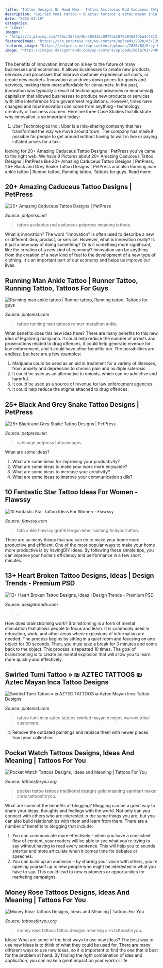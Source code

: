```yaml
---
title: "Tattoo Designs On Hand Maa - Tattoo Asclepius Rod Caduceus Petpress Meaning Tattoos"
description: "Swirled tumi tattoo » ₪ aztec tattoos ₪ aztec mayan inca tattoo designs"
date: "2023-01-19"
categories:
- "ideas"
images:
- "https://i.pinimg.com/736x/38/54/db/3854dbc8974be187028482fd5a4cf872--inca-tattoo-tattoo-photo.jpg"
featuredImage: "https://cdn.petpress.net/wp-content/uploads/2020/03/12033059/rod-of-asclepius-tattoo-style.jpg"
featured_image: "https://petpress.net/wp-content/uploads/2020/03/Grey-black-Snake-Tattoo-shoulder.jpg"
image: "https://images.designtrends.com/wp-content/uploads/2016/02/24091836/Best-Red-Broken-Heart.jpg"
---
```



The benefits of innovation
Innovation is key to the future of many businesses and economies. It allows businesses to create new products, services and processes that improve customer experience,cut costs, or create new markets. Innovation also drives down prices for goods and services, making them more affordable for consumers. In the past, innovation was typically a result of technological advances or economic者 capitalism that allowed businesses to produce new products or services with little interference from government regulations. However, times have changed and now innovation can come from anything - technology, creativity or business acumen. Here are three Case Studies that illustrate why innovation is so important today: 
1) Uber Technologies Inc.: Uber is a ride-sharing company that has transformed the way we move around town. The company has made it possible for people to get around without having to wait in line or paying inflated prices for a taxi.

	

		
looking for 20+ Amazing Caduceus Tattoo Designs | PetPress you've came to the right web. We have 8 Pictures about 20+ Amazing Caduceus Tattoo Designs | PetPress like 20+ Amazing Caduceus Tattoo Designs | PetPress, 25+ Black and Grey Snake Tattoo Designs | PetPress and also Running man ankle tattoo | Runner tattoo, Running tattoo, Tattoos for guys. Read more:
		
    
## 20+ Amazing Caduceus Tattoo Designs | PetPress

<img loading=lazy src="https://cdn.petpress.net/wp-content/uploads/2020/03/12033059/rod-of-asclepius-tattoo-style.jpg" onerror="this.onerror=null;this.src='https://tse2.mm.bing.net/th?id=OIP.5w8EtsZDvIHpYgldQtwtLwHaJ4&amp;pid=15.1';" alt="20+ Amazing Caduceus Tattoo Designs | PetPress">

_Source: petpress.net_

>tattoo asclepius rod caduceus petpress meaning tattoos. 

	

What is innovation?
The word "innovation" is often used to describe a new or different idea, product, or service. However, what is innovation really? Is it just a new way of doing something? Or is it something more significant, like the creation of a new kind of economy?
Innovation can be anything from the creation of a new kind of fuel to the development of a new type of clothing. It's an important part of our economy and helps us improve our lives.

    
## Running Man Ankle Tattoo | Runner Tattoo, Running Tattoo, Tattoos For Guys

<img loading=lazy src="https://i.pinimg.com/736x/e8/ed/ee/e8edee5987ce16b0aa58a0f5b9351969--running-man-marathon-tattoo.jpg" onerror="this.onerror=null;this.src='https://tse4.mm.bing.net/th?id=OIP.b-aAyLZVO9rPsPkzu-0_jQHaJ6&amp;pid=15.1';" alt="Running man ankle tattoo | Runner tattoo, Running tattoo, Tattoos for guys">

_Source: pinterest.com_

>tattoo running man tattoos runner marathon ankle. 

	

What benefits does this new idea have?
There are many benefits to this new idea of legalizing marijuana. It could help reduce the number of arrests and prosecutions related to drug offences, it could help generate revenue for law enforcement, and it could have other benefits too. The possibilities are endless, but here are a few examples: 
1. Marijuana could be used as an aid in treatment for a variety of illnesses, from anxiety and depression to chronic pain and multiple sclerosis. 
2. It could be used as an alternative to opioids, which can be addictive and harmful. 
3. It could be used as a source of revenue for law enforcement agencies. 
4. It could help reduce the stigma attached to drug offences.

    
## 25+ Black And Grey Snake Tattoo Designs | PetPress

<img loading=lazy src="https://petpress.net/wp-content/uploads/2020/03/Grey-black-Snake-Tattoo-shoulder.jpg" onerror="this.onerror=null;this.src='https://tse4.mm.bing.net/th?id=OIP.mAcYJQRIOXelagFUBmk2awHaPr&amp;pid=15.1';" alt="25+ Black and Grey Snake Tattoo Designs | PetPress">

_Source: petpress.net_

>schlange petpress tattooimages. 

	

What are some ideas?
1. What are some ideas for improving your productivity?
2. What are some ideas to make your work more enjoyable?
3. What are some ideas to increase your creativity?
4. What are some ideas to improve your communication skills?

    
## 10 Fantastic Star Tattoo Ideas For Women - Flawssy

<img loading=lazy src="https://www.flawssy.com/wp-content/uploads/2016/06/Star-Leg-Tattoo-Men.jpg" onerror="this.onerror=null;this.src='https://tse3.mm.bing.net/th?id=OIP.G-z4ylccq4-bipQKhFpAZAHaJ6&amp;pid=15.1';" alt="10 Fantastic Star Tattoo Ideas For Women - Flawssy">

_Source: flawssy.com_

>tato ankle flawssy grafiti lengan leher bintang findyourtattoo. 

	

There are so many things that you can do to make your home more productive and efficient. One of the most popular ways to make your home more productive is by havingDIY ideas. By following these simple tips, you can improve your home's efficiency and performance in a few short minutes.

    
## 13+ Heart Broken Tattoo Designs, Ideas | Design Trends - Premium PSD

<img loading=lazy src="https://images.designtrends.com/wp-content/uploads/2016/02/24091836/Best-Red-Broken-Heart.jpg" onerror="this.onerror=null;this.src='https://tse1.mm.bing.net/th?id=OIP.FS3b51dn_v3P4Y2lDiq8wQHaJ4&amp;pid=15.1';" alt="13+ Heart Broken Tattoo Designs, Ideas | Design Trends - Premium PSD">

_Source: designtrends.com_

>. 

	

How does brainstroming work?
Brainstroming is a form of mental stimulation that allows people to focus and learn. It is commonly used in education, work, and other areas where explosions of information are needed. The process begins by sitting in a quiet room and focusing on one object for 30 seconds. Then, you must take a break for 3 minutes and come back to the object. This process is repeated 10 times. The goal of brainstroming is to create an mental explosion that will allow you to learn more quickly and effectively.

    
## Swirled Tumi Tattoo » ₪ AZTEC TATTOOS ₪ Aztec Mayan Inca Tattoo Designs

<img loading=lazy src="https://i.pinimg.com/736x/38/54/db/3854dbc8974be187028482fd5a4cf872--inca-tattoo-tattoo-photo.jpg" onerror="this.onerror=null;this.src='https://tse3.mm.bing.net/th?id=OIP.BRAG-s4BKGa_hy6yPJWCEwHaJ4&amp;pid=15.1';" alt="Swirled Tumi Tattoo » ₪ AZTEC TATTOOS ₪ Aztec Mayan Inca Tattoo Designs">

_Source: pinterest.com_

>tattoo tumi inca aztec tattoos swirled mayan designs warvox tribal customers. 

	

4. Remove the outdated paintings and replace them with newer pieces from your collection. 

    
## Pocket Watch Tattoos Designs, Ideas And Meaning | Tattoos For You

<img loading=lazy src="https://www.tattoosforyou.org/wp-content/uploads/2013/11/Traditional-Pocket-Watch-Tattoo.jpg" onerror="this.onerror=null;this.src='https://tse2.mm.bing.net/th?id=OIP.HqFWQlqhqZLSYU3wX-ztAQHaJ-&amp;pid=15.1';" alt="Pocket Watch Tattoos Designs, Ideas and Meaning | Tattoos For You">

_Source: tattoosforyou.org_

>pocket tattoo tattoos traditional designs gold meaning earnhart maker chris tattoosforyou. 

	

What are some of the benefits of blogging?
Blogging can be a great way to share your ideas, thoughts and feelings with the world. Not only can you connect with others who are interested in the same things you are, but you can also build relationships with them and learn from them. There are a number of benefits to blogging that include: 
1) You can communicate more effectively – when you have a consistent flow of content, your readers will be able to see what you’re trying to say without having to read every sentence. This will help you to sounds smarter and more articulate when it comes time for debates or speeches. 
2) You can build up an audience – by sharing your voice with others, you’re opening yourself up to new people who might be interested in what you have to say. This could lead to new customers or opportunities for marketing campaigns.

    
## Money Rose Tattoos Designs, Ideas And Meaning | Tattoos For You

<img loading=lazy src="https://www.tattoosforyou.org/wp-content/uploads/2016/08/Money-Rose-Tattoo-on-Arm.jpg" onerror="this.onerror=null;this.src='https://tse2.mm.bing.net/th?id=OIP.-3CU4QOWvK0_AafSOYJjlwHaJ4&amp;pid=15.1';" alt="Money Rose Tattoos Designs, Ideas and Meaning | Tattoos For You">

_Source: tattoosforyou.org_

>money rose tattoos tattoo designs meaning arm tattoosforyou. 

	

Ideas: What are some of the best ways to use new ideas?
The best way to use new ideas is to think of what they could be used for. There are many different ways to use new ideas, so it is important to find the one that is best for the problem at hand. By finding the right combination of idea and application, you can make a great impact on your work or life.

